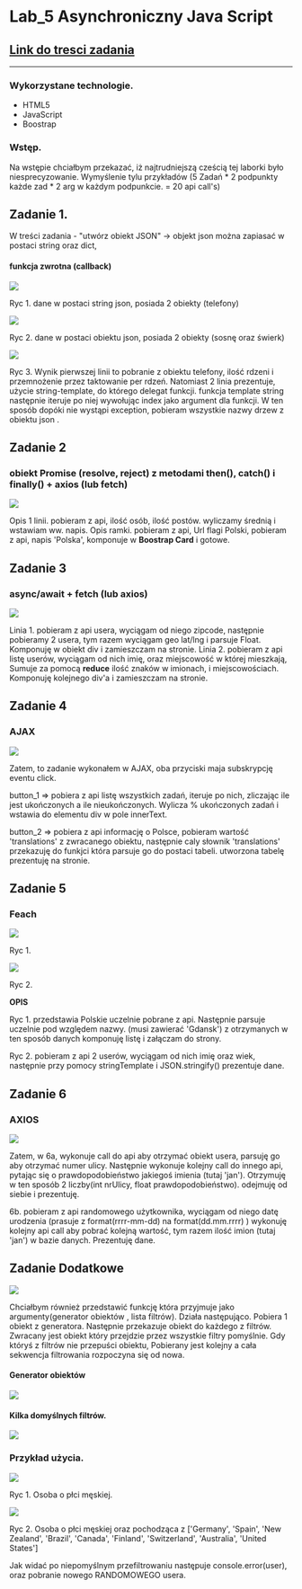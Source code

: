 # Lab_5 Asynchroniczny Java Script
 
## [Link do tresci zadania](https://zacniewski.gitlab.io/teaching/2020-serwisy-www/)
<hr>

### Wykorzystane technologie.
* HTML5
* JavaScript
* Boostrap

### Wstęp.

Na wstępie chciałbym przekazać, iż najtrudniejszą cześcią tej laborki było niesprecyzowanie. 
Wymyślenie tylu przykładów (5 Zadań * 2 podpunkty każde zad * 2 arg w każdym podpunkcie. = 20 api call's)

## Zadanie 1.

W treści zadania - "utwórz obiekt JSON" -> objekt json można zapiasać w postaci string oraz dict, 

#### __funkcja zwrotna (callback)__

![](./md_files/zad1_phone.png)

Ryc 1. dane w postaci string json, posiada 2 obiekty (telefony)

![](./md_files/zad1_trees.png)

Ryc 2. dane w postaci obiektu json, posiada 2 obiekty (sosnę oraz świerk)

![](./md_files/zad1.png)

Ryc 3. Wynik pierwszej linii to pobranie z obiektu telefony, ilość rdzeni i przemnożenie przez taktowanie per rdzeń.
Natomiast 2 linia prezentuje, użycie string-template, do którego delegat funkcji. funkcja template string następnie iteruje po niej wywołując index jako argument dla funkcji.
W ten sposób dopóki nie wystąpi exception, pobieram wszystkie nazwy drzew z obiektu json .
 


## Zadanie 2
### __obiekt Promise (resolve, reject) z metodami then(), catch() i finally() + axios (lub fetch)__
![](./md_files/zad2.png)

Opis 1 linii. pobieram z api, ilość osób, ilość postów. wyliczamy średnią i wstawiam ww. napis.
Opis ramki. pobieram z api, Url flagi Polski, pobieram z api, napis 'Polska', komponuje w **Boostrap Card** i gotowe.


## Zadanie 3

### __async/await + fetch (lub axios)__
![](./md_files/zad3.png)

Linia 1. pobieram z api usera, wyciągam od niego zipcode, następnie pobieramy 2 usera, tym razem wyciągam geo lat/lng i parsuje Float.
Komponuję w obiekt div i zamieszczam na stronie.
Linia 2. pobieram z api listę userów, wyciągam od nich imię, oraz miejscowość w której mieszkają,
Sumuje za pomocą **reduce** ilość znaków w imionach, i miejscowościach.
Komponuję kolejnego div'a i zamieszczam na stronie.
 
 

## Zadanie 4

### __AJAX__

![](./md_files/zad4.png)

Zatem, to zadanie wykonałem w AJAX, oba przyciski maja subskrypcję eventu click.

button_1 => 
pobiera z api listę wszystkich zadań, iteruje po nich, zliczając ile jest ukończonych a ile nieukończonych.
Wylicza % ukończonych zadań i wstawia do elementu div w pole innerText.

button_2 =>
pobiera z api informację o Polsce, pobieram wartość 'translations' z zwracanego obiektu,
następnie caly słownik 'translations' przekazuję do funkjci która parsuje go do postaci tabeli.
utworzona tabelę prezentuję na stronie.


## Zadanie 5

### __Feach__

![](./md_files/zad5a.png)

Ryc 1.
 
![](./md_files/zad5b.png)

Ryc 2.
 
 
**OPIS**
 
Ryc 1. przedstawia Polskie uczelnie pobrane z api. Następnie parsuje uczelnie pod względem nazwy. (musi zawierać 'Gdansk')
z otrzymanych w ten sposób danych komponuję listę i załączam do strony.
 
Ryc 2. pobieram z api 2 userów, wyciągam od nich imię oraz wiek, następnie przy pomocy stringTemplate i JSON.stringify() prezentuje dane.
 
## Zadanie 6

### __AXIOS__

![](./md_files/zad6.png)
 
Zatem, w 6a, wykonuje call do api aby otrzymać obiekt usera, parsuję go aby otrzymać numer ulicy.
Następnie wykonuje kolejny call do innego api, pytając się o prawdopodobieństwo jakiegoś imienia (tutaj 'jan').
Otrzymuję w ten sposób 2 liczby(int nrUlicy, float prawdopodobieństwo). odejmuję od siebie i prezentuję.
 
6b. pobieram z api randomowego użytkownika, wyciągam od niego datę urodzenia (prasuje z format(rrrr-mm-dd) na format(dd.mm.rrrr) )
wykonuję kolejny api call aby pobrać kolejną wartość, tym razem ilość imion (tutaj 'jan') w bazie danych. 
Prezentuję dane.
 


## Zadanie Dodatkowe

![](./md_files/zadDodatkowe.png)
 
Chciałbym również przedstawić funkcję która przyjmuje jako argumenty(generator obiektów , lista filtrów).
Działa następująco. Pobiera 1 obiekt z generatora. Następnie przekazuje obiekt do każdego z filtrów.
Zwracany jest obiekt który przejdzie przez wszystkie filtry pomyślnie.
Gdy któryś z filtrów nie przepuści obiektu, Pobierany jest kolejny a cała sekwencja filtrowania rozpoczyna się od nowa.
 
#### Generator obiektów

![](./md_files/zadDodatkowe_generator.png)
 
#### Kilka domyślnych filtrów.

![](./md_files/zadDodatkowe_filtry.png)
 
### Przykład użycia.

![](./md_files/zadDodatkowe_example_male.png)

Ryc 1. Osoba o płci męskiej.
 
![](./md_files/zadDodatkowe_example_country.png)

Ryc 2. Osoba o płci męskiej oraz  pochodząca z ['Germany', 'Spain', 'New Zealand', 'Brazil', 'Canada', 'Finland', 'Switzerland', 'Australia', 'United States']
 
 
 
Jak widać po niepomyślnym przefiltrowaniu następuje console.error(user), oraz pobranie nowego RANDOMOWEGO usera.
 
 
 
 


